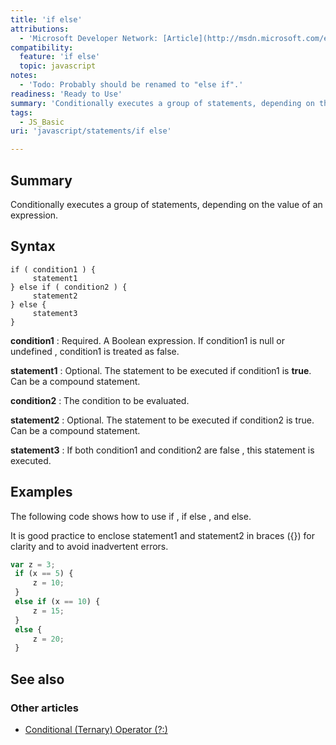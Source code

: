 ```yaml
---
title: 'if else'
attributions:
  - 'Microsoft Developer Network: [Article](http://msdn.microsoft.com/en-us/library/ie/85yyde5c(v=vs.94).aspx)'
compatibility:
  feature: 'if else'
  topic: javascript
notes:
  - 'Todo: Probably should be renamed to "else if".'
readiness: 'Ready to Use'
summary: 'Conditionally executes a group of statements, depending on the value of an expression.'
tags:
  - JS_Basic
uri: 'javascript/statements/if else'

---
```

## Summary

Conditionally executes a group of statements, depending on the value of an expression.

## Syntax

    if ( condition1 ) {
         statement1
    } else if ( condition2 ) {
         statement2
    } else {
         statement3
    }

**condition1**
:   Required. A Boolean expression. If condition1 is null or undefined , condition1 is treated as false.

**statement1**
:   Optional. The statement to be executed if condition1 is **true**. Can be a compound statement.

**condition2**
:   The condition to be evaluated.

**statement2**
:   Optional. The statement to be executed if condition2 is true. Can be a compound statement.

**statement3**
:   If both condition1 and condition2 are false , this statement is executed.

## Examples

The following code shows how to use if , if else , and else.

It is good practice to enclose statement1 and statement2 in braces ({}) for clarity and to avoid inadvertent errors.

``` js
var z = 3;
 if (x == 5) {
     z = 10;
 }
 else if (x == 10) {
     z = 15;
 }
 else {
     z = 20;
 }
```

## See also

### Other articles

-   [Conditional (Ternary) Operator (?:)](/javascript/operators/conditional_ternary)

